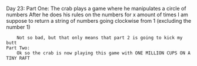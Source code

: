 Day 23:
	Part One:
		The crab plays a game where he manipulates a circle of numbers
		After he does his rules on the numbers for x amount of times
		I am suppose to return a string of numbers going clockwise from 1 (excluding the number 1)

		Not so bad, but that only means that part 2 is going to kick my butt
	Part Two:
		Ok so the crab is now playing this game with ONE MILLION CUPS ON A TINY RAFT
		